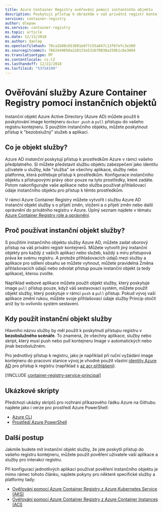 ```yaml
---
title: Azure Container Registry ověřování pomocí instančního objektu
description: Poskytují přístup k obrázkům v váš privátní registr kontejnerů pomocí instančního objektu služby Azure Active Directory.
services: container-registry
author: dlepow
ms.service: container-registry
ms.topic: article
ms.date: 12/13/2018
ms.author: danlep
ms.openlocfilehash: 70ca1b88c653601e077c55a847c13f67efc3e300
ms.sourcegitcommit: 7862449050a220133e5316f0030a259b1c6e3004
ms.translationtype: MT
ms.contentlocale: cs-CZ
ms.lasthandoff: 12/22/2018
ms.locfileid: "53754199"
---
```

# <a name="azure-container-registry-authentication-with-service-principals"></a>Ověřování služby Azure Container Registry pomocí instančních objektů

Instanční objekt Azure Active Directory (Azure AD) můžete použít k poskytování image kontejneru `docker push` a `pull` přístupu do vašeho registru kontejneru. S použitím instančního objektu, můžete poskytnout přístup k "bezobslužný" služeb a aplikací.

## <a name="what-is-a-service-principal"></a>Co je objekt služby?

Azure AD *instanční* poskytují přístup k prostředkům Azure v rámci vašeho předplatného. Si můžete představit službu objektu zabezpečení jako identitu uživatele u služby, kde "služba" se všechny aplikace, služby nebo platforma, která potřebuje přístup k prostředkům. Konfigurace instančního objektu s přístupovými právy obor pouze na tyto prostředky, které zadáte. Potom nakonfigurujte vaše aplikace nebo služba používat přihlašovací údaje instančního objektu pro přístup k těmto prostředkům.

V rámci Azure Container Registry můžete vytvořit i službu Azure AD instanční objekt služby s o přijetí změn, vložení a o přijetí změn nebo další oprávnění do privátního registru v Azure. Úplný seznam najdete v tématu [Azure Container Registry role a oprávnění](container-registry-roles.md).

## <a name="why-use-a-service-principal"></a>Proč používat instanční objekt služby?

S použitím instančního objektu služby Azure AD, můžete zadat oborový přístup na váš privátní registr kontejnerů. Můžete vytvořit jiný instanční objekty pro každý z vašich aplikací nebo služeb, každý s míru přístupová práva ke svému registru. A protože přihlašovacích údajů mezi služby a aplikace pro sdílení obsahu se můžete vyhnout, můžete pravidelná Změna přihlašovacích údajů nebo odvolat přístup pouze instanční objekt (a tedy aplikace), kterou zvolíte.

Například webové aplikace můžete použít objekt služby, který poskytuje image `pull` přístup pouze, když váš sestavovací systém, můžete použít objekt služby, který poskytuje v rámci `push` a `pull` přístup. Pokud vývoj vaší aplikace změní rukou, můžete svoje přihlašovací údaje služby Princip otočit aniž by to ovlivnilo systém sestavení.

## <a name="when-to-use-a-service-principal"></a>Kdy použít instanční objekt služby

Hlavního názvu služby by měl použít k poskytnutí přístupu registru v **bezobslužného scénáře**. To znamená, že všechny aplikace, služby nebo skript, který musí push nebo pull kontejneru Image v automatických nebo jinak bezobslužném.

Pro jednotlivý přístup k registru, jako je například při ruční vyžádání image kontejneru do pracovní stanice vývoj je vhodné použít vlastní [identity Azure AD](container-registry-authentication.md#individual-login-with-azure-ad) pro přístup k registru (například s [az acr přihlášení][az-acr-login]).

[!INCLUDE [container-registry-service-principal](../../includes/container-registry-service-principal.md)]

## <a name="sample-scripts"></a>Ukázkové skripty

Předchozí ukázky skriptů pro rozhraní příkazového řádku Azure na Githubu najdete jako i verze pro prostředí Azure PowerShell:

* [Azure CLI][acr-scripts-cli]
* [Prostředí Azure PowerShell][acr-scripts-psh]

## <a name="next-steps"></a>Další postup

Jakmile budete mít instanční objekt služby, že jste poskytli přístup do vašeho registru kontejneru, můžete použít pověření uživatele vaší aplikace a služby pro interakci registru.

Při konfiguraci jednotlivých aplikací používat pověření instančního objektu je mimo rámec tohoto článku, najdete pokyny pro některé specifické služby a platformy tady:

* [Ověřování pomocí Azure Container Registry z Azure Kubernetes Service (AKS)](container-registry-auth-aks.md)
* [Ověřování pomocí Azure Container Registry z Azure Container Instances (ACI)](container-registry-auth-aci.md)

<!-- LINKS - External -->
[acr-scripts-cli]: https://github.com/Azure/azure-docs-cli-python-samples/tree/master/container-registry
[acr-scripts-psh]: https://github.com/Azure/azure-docs-powershell-samples/tree/master/container-registry

<!-- LINKS - Internal -->
[az-acr-login]: /cli/azure/acr#az-acr-login